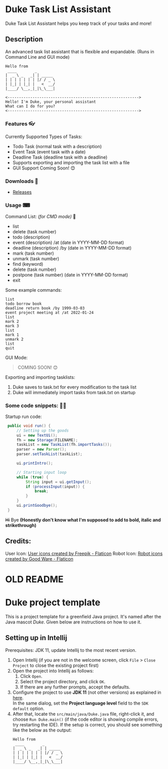 # Duke Task List Assistant 
Duke Task List Assistant helps you keep track of your tasks and more!

## Description
An advanced task list assistant that is flexible and expandable. (Runs in Command Line and GUI mode)

```
Hello from
 ____        _        
|  _ \ _   _| | _____ 
| | | | | | | |/ / _ \
| |_| | |_| |   <  __/
|____/ \__,_|_|\_\___|

<---------------------------------------------------------->
Hello! I'm Duke, your personal assistant
What can I do for you?
<---------------------------------------------------------->
```

### Features 👓
Currently Supported Types of Tasks:
- Todo Task (normal task with a description)
- Event Task (event task with a date)
- Deadline Task (deadline task with a deadline)
- Supports exporting and importing the task list with a file
- GUI Support Coming Soon! 😊

### Downloads 🔽
- [Releases](https://github.com/Kidsnd274/ip/releases)

### Usage ⌨
Command List: _(for CMD mode)_ 📜
- list
- delete (task number)
- todo (description)
- event (description) /at (date in YYYY-MM-DD format)
- deadline (description) /by (date in YYYY-MM-DD format)
- mark (task number)
- unmark (task number)
- find (keyword)
- delete (task number)
- postpone (task number) (date in YYYY-MM-DD format)
- exit

Some example commands:
```
list
todo borrow book
deadline return book /by 1999-03-03
event project meeting at /at 2022-01-24
list
mark 2
mark 3
list
mark 1
unmark 2
list
quit
```

GUI Mode:
> COMING SOON! 😊

Exporting and importing tasklists:
1. Duke saves to task.txt for every modification to the task list
2. Duke will immediately import tasks from task.txt on startup

### Some code snippets: 👩‍💻
Startup run code:
```java
 public void run() {
     // Setting up the goods
     ui = new TextUi();
     fh = new Storage(FILENAME);
     taskList = new TaskList(fh.importTasks());
     parser = new Parser();
     parser.setTaskList(taskList);

     ui.printIntro();

     // Starting input loop
     while (true) {
         String input = ui.getInput();
         if (processInput(input)) {
             break;
         }
     }
     ui.printGoodbye();
 }
 ```
~~Hi~~ Bye **(Honestly don't know what I'm supposed to add to bold, italic and strikethrough)**

## Credits:
User Icon: <a href="https://www.flaticon.com/free-icons/user" title="user icons">User icons created by Freepik - Flaticon</a>
Robot Icon: <a href="https://www.flaticon.com/free-icons/robot" title="robot icons">Robot icons created by Good Ware - Flaticon</a>






# OLD README

# Duke project template

This is a project template for a greenfield Java project. It's named after the Java mascot _Duke_. Given below are instructions on how to use it.

## Setting up in Intellij

Prerequisites: JDK 11, update Intellij to the most recent version.

1. Open Intellij (if you are not in the welcome screen, click `File` > `Close Project` to close the existing project first)
1. Open the project into Intellij as follows:
   1. Click `Open`.
   1. Select the project directory, and click `OK`.
   1. If there are any further prompts, accept the defaults.
1. Configure the project to use **JDK 11** (not other versions) as explained in [here](https://www.jetbrains.com/help/idea/sdk.html#set-up-jdk).<br>
   In the same dialog, set the **Project language level** field to the `SDK default` option.
3. After that, locate the `src/main/java/Duke.java` file, right-click it, and choose `Run Duke.main()` (if the code editor is showing compile errors, try restarting the IDE). If the setup is correct, you should see something like the below as the output:
   ```
   Hello from
    ____        _        
   |  _ \ _   _| | _____ 
   | | | | | | | |/ / _ \
   | |_| | |_| |   <  __/
   |____/ \__,_|_|\_\___|
   ```
